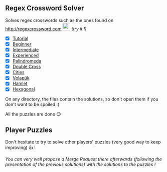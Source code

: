 ## Regex Crossword Solver

Solves regex crosswords such as the ones found on http://regexcrossword.com <img src="https://regexcrossword.com/img/logo.svg" height="24"> *(try it !)*

- [x] [Tutorial](solver/Tutorial/tutorial.md)
- [x] [Beginner](solver/Beginner/beginner.md)
- [x] [Intermediate](solver/Intermediate/intermediate.md)
- [x] [Experienced](solver/Experienced/experienced.md)
- [x] [Palindromeda](solver/Palindromeda/palindromeda.md)
- [x] [Double Cross](solver/Double&#32;Cross/double_cross.md)
- [x] [Cities](solver/Cities/cities.md)
- [x] [Volapük](solver/Volapük/volapuk.md)
- [x] [Hamlet](solver/Hamlet/hamlet.md)
- [x] [Hexagonal](solver/Hexagonal/hexagonal.md)

On any directory, the files contain the solutions, so don't open them if you don't want to be spoiled :)

All the puzzles are done :wink:

## Player Puzzles

Don't hesitate to try to solve other players' puzzles (very good way to keep improving) :+1: ! 

*You can very well propose a Merge Request there afterwards (following the presentation of the previous solutions) with the solutions to the puzzles !*
